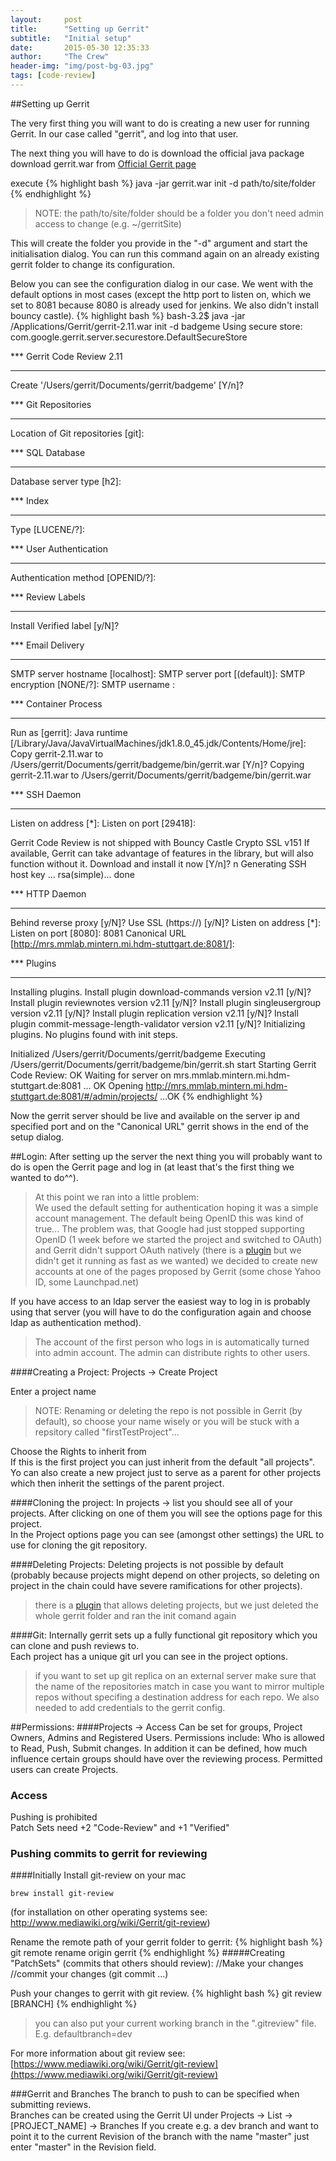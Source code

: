 ```yaml
---
layout:     post
title:      "Setting up Gerrit"
subtitle:   "Initial setup"
date:       2015-05-30 12:35:33
author:     "The Crew"
header-img: "img/post-bg-03.jpg"
tags: [code-review]
---
```


##Setting up Gerrit

The very first thing you will want to do is creating a new user for running Gerrit. In our case called "gerrit", and log into that user. 

The next thing you will have to do is download the official java package<br>
download gerrit.war from [Official Gerrit page](https://code.google.com/p/gerrit)

execute 
{% highlight bash %}
java -jar gerrit.war init -d path/to/site/folder
{% endhighlight %}

>NOTE: the path/to/site/folder should be a folder you don't need admin access to change (e.g. ~/gerritSite)

This will create the folder you provide in the "-d" argument and start the initialisation dialog. You can run this command again on an already existing gerrit folder to change its configuration.

Below you can see the configuration dialog in our case. We went with the default options in most cases (except the http port to listen on, which we set to 8081 because 8080 is already used for jenkins. We also didn't install bouncy castle).
{% highlight bash %}
bash-3.2$ java -jar /Applications/Gerrit/gerrit-2.11.war init -d badgeme
Using secure store: com.google.gerrit.server.securestore.DefaultSecureStore

*** Gerrit Code Review 2.11
*** 

Create '/Users/gerrit/Documents/gerrit/badgeme' [Y/n]? 

*** Git Repositories
*** 

Location of Git repositories   [git]: 

*** SQL Database
*** 

Database server type           [h2]: 

*** Index
*** 

Type                           [LUCENE/?]: 

*** User Authentication
*** 

Authentication method          [OPENID/?]: 

*** Review Labels
*** 

Install Verified label         [y/N]? 

*** Email Delivery
*** 

SMTP server hostname           [localhost]: 
SMTP server port               [(default)]: 
SMTP encryption                [NONE/?]: 
SMTP username                  : 

*** Container Process
*** 

Run as                         [gerrit]: 
Java runtime                   [/Library/Java/JavaVirtualMachines/jdk1.8.0_45.jdk/Contents/Home/jre]: 
Copy gerrit-2.11.war to /Users/gerrit/Documents/gerrit/badgeme/bin/gerrit.war [Y/n]? 
Copying gerrit-2.11.war to /Users/gerrit/Documents/gerrit/badgeme/bin/gerrit.war

*** SSH Daemon
*** 

Listen on address              [*]: 
Listen on port                 [29418]: 

Gerrit Code Review is not shipped with Bouncy Castle Crypto SSL v151
  If available, Gerrit can take advantage of features
  in the library, but will also function without it.
Download and install it now [Y/n]? n
Generating SSH host key ... rsa(simple)... done

*** HTTP Daemon
*** 

Behind reverse proxy           [y/N]? 
Use SSL (https://)             [y/N]? 
Listen on address              [*]: 
Listen on port                 [8080]: 8081
Canonical URL                  [http://mrs.mmlab.mintern.mi.hdm-stuttgart.de:8081/]: 

*** Plugins
*** 

Installing plugins.
Install plugin download-commands version v2.11 [y/N]? 
Install plugin reviewnotes version v2.11 [y/N]? 
Install plugin singleusergroup version v2.11 [y/N]? 
Install plugin replication version v2.11 [y/N]? 
Install plugin commit-message-length-validator version v2.11 [y/N]? 
Initializing plugins.
No plugins found with init steps.

Initialized /Users/gerrit/Documents/gerrit/badgeme
Executing /Users/gerrit/Documents/gerrit/badgeme/bin/gerrit.sh start
Starting Gerrit Code Review: OK
Waiting for server on mrs.mmlab.mintern.mi.hdm-stuttgart.de:8081 ... OK
Opening http://mrs.mmlab.mintern.mi.hdm-stuttgart.de:8081/#/admin/projects/ ...OK
{% endhighlight %}

Now the gerrit server should be live and available on the server ip and specified port and on the "Canonical URL" gerrit shows in the end of the setup dialog.

##Login:
After setting up the server the next thing you will probably want to do is open the Gerrit page and log in (at least that's the first thing we wanted to do^^).

>At this point we ran into a little problem:<br>
>We used the default setting for authentication hoping it was a simple account management. The default being OpenID this was kind of true... The problem was, that Google had just stopped supporting OpenID (1 week before we started the project and switched to OAuth) and Gerrit didn't support OAuth natively (there is a [plugin](https://github.com/davido/gerrit-oauth-provider "plugin") but we didn't get it running as fast as we wanted) we decided to create new accounts at one of the pages proposed by Gerrit (some chose Yahoo ID, some Launchpad.net)

If you have access to an ldap server the easiest way to log in is probably using that server (you will have to do the configuration again and choose ldap as authentication method).

> The account of the first person who logs in is automatically turned into admin account.
> The admin can distribute rights to other users.


####Creating a Project:
Projects -> Create Project

Enter a project name
>NOTE: Renaming or deleting the repo is not possible in Gerrit (by default), so choose your name wisely or you will be stuck with a repsitory called "firstTestProject"...

Choose the Rights to inherit from<br>
If this is the first project you can just inherit from the default "all projects". Yo can also create a new project just to serve as a parent for other projects which then inherit the settings of the parent project.

####Cloning the project:
In projects -> list you should see all of your projects. After clicking on one of them you will see the options page for this project.<br>
In the Project options page you can see (amongst other settings) the URL to use for cloning the git repository.


####Deleting Projects:
Deleting projects is not possible by default (probably because projects might depend on other projects, so deleting on project in the chain could have severe ramifications for other projects).<br>
>there is a [plugin](https://gerrit-review.googlesource.com/#/admin/projects/plugins/delete-project) that allows deleting projects, but we just deleted the whole gerrit folder and ran the init comand again 

####Git:
Internally gerrit sets up a fully functional git repository which you can clone and push reviews to.<br>
Each project has a unique git url you can see in the project options.
>if you want to set up git replica on an external server make sure that the name of the repositories match in case you want to mirror multiple repos without specifing a destination address for each repo. We also needed to add credentials to the gerrit config. 

##Permissions:
####Projects -> Access
Can be set for groups, Project Owners, Admins and Registered Users.
Permissions include: Who is allowed to Read, Push, Submit changes. 
In addition it can be defined, how much influence certain groups should have over the reviewing process.
Permitted users can create Projects.


### Access
Pushing is prohibited<br>
Patch Sets need +2 "Code-Review" and +1 "Verified"

### Pushing commits to gerrit for reviewing
####Initially
Install git-review on your mac 

	brew install git-review
(for installation on other operating systems see: http://www.mediawiki.org/wiki/Gerrit/git-review)

Rename the remote path of your gerrit folder to gerrit:
{% highlight bash %}
git remote rename origin gerrit
{% endhighlight %}
#####Creating "PatchSets" (commits that others should review):
//Make your changes<br/>
//commit your changes (git commit ...) <br/>

Push your changes to gerrit with git review. 
{% highlight bash %}
git review [BRANCH]
{% endhighlight %}
>you can also put your current working branch in the ".gitreview" file. E.g. defaultbranch=dev

For more information about git review see:<br>
[https://www.mediawiki.org/wiki/Gerrit/git-review](https://www.mediawiki.org/wiki/Gerrit/git-review)

###Gerrit and Branches
The branch to push to can be specified when submitting reviews.<br/>
Branches can be created using the Gerrit UI under Projects -> List -> [PROJECT_NAME] -> Branches
If you create e.g. a dev branch and want to point it to the current Revision of the branch with the name "master" just enter "master" in the Revision field.
